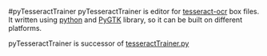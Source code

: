 #pyTesseractTrainer
pyTesseractTrainer is editor for [tesseract-ocr](http://tesseract-ocr.googlecode.com) box files. It written using [python](http://python.org/) and [PyGTK](http://pygtk.org/) library, so it can be built on different platforms.

pyTesseractTrainer is successor of [tesseractTrainer.py](http://tesseract-ocr.googlecode.com/files/tesseractTrainer.py)
